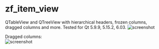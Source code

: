 # zf_item_view

QTableView and QTreeView with hierarchical headers, frozen columns, dragged columns and more. Tested for Qt 5.9.9, 5.15.2, 6.03.
![screenshot](https://github.com/n-r-w/zf_item_view/blob/main/screenshot1.png?raw=true)

Dragged columns:  
![screenshot](https://github.com/n-r-w/zf_item_view/blob/main/screenshot2.png?raw=true)
